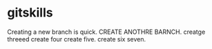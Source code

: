 
# gitskills
Creating a new branch is quick.
CREATE ANOTHRE BARNCH.
creatge threeed
create four 
create five.
create six
seven.
